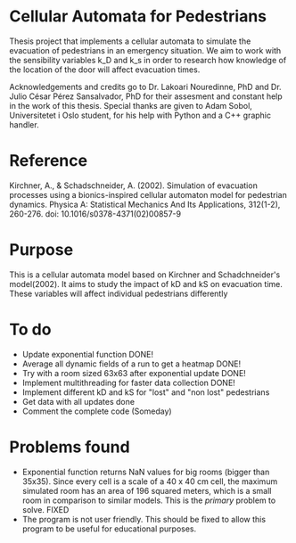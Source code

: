 # Cellular Automata for Pedestrians
Thesis project that implements a cellular automata to simulate the evacuation of pedestrians in an emergency situation. We aim to work with the sensibility variables k_D and k_s in order to research how knowledge of the location of the door will affect evacuation times.

Acknowledgements and credits go to Dr. Lakoari Nouredinne, PhD and Dr. Julio César Pérez Sansalvador, PhD for their assesment and constant help in the work of this thesis.
Special thanks are given to Adam Sobol, Universitetet i Oslo student, for his help with Python and a C++ graphic handler.

# Reference 
Kirchner, A., & Schadschneider, A. (2002). Simulation of evacuation processes using a bionics-inspired cellular automaton model for pedestrian dynamics. Physica A: Statistical Mechanics And Its Applications, 312(1-2), 260-276. doi: 10.1016/s0378-4371(02)00857-9

# Purpose
This is a cellular automata model based on Kirchner and Schadchneider's model(2002). It aims to study the impact of kD and kS on evacuation time. These variables will affect individual pedestrians differently

# To do
- Update exponential function DONE!
- Average all dynamic fields of a run to get a heatmap DONE!
- Try with a room sized 63x63 after exponential update DONE!
- Implement multithreading for faster data collection DONE!
- Implement different kD and kS for "lost" and "non lost" pedestrians
- Get data with all updates done
- Comment the complete code (Someday)

# Problems found
- Exponential function returns NaN values for big rooms (bigger than 35x35). Since every cell is a scale of a 40 x 40 cm cell, the maximum simulated room has an area of 196 squared meters, which is a small room in comparison to similar models. This is the *primary* problem to solve. FIXED
- The program is not user friendly. This should be fixed to allow this program to be useful for educational purposes. 
